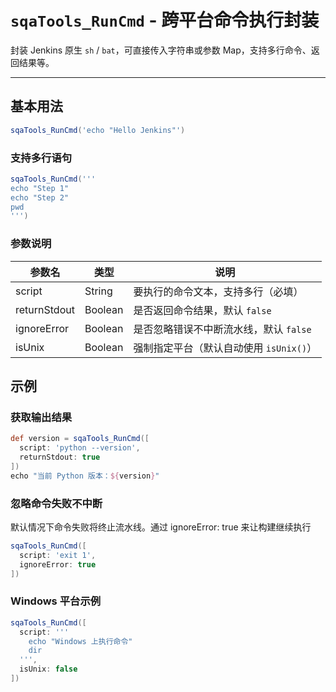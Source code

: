 # `sqaTools_RunCmd` - 跨平台命令执行封装

封装 Jenkins 原生 `sh` / `bat`，可直接传入字符串或参数 Map，支持多行命令、返回结果等。

---

## 基本用法

```groovy
sqaTools_RunCmd('echo "Hello Jenkins"')
```
### 支持多行语句
```groovy
sqaTools_RunCmd('''
echo "Step 1"
echo "Step 2"
pwd
''')
```

### 参数说明
| 参数名          | 类型      | 说明                        |
| ------------ | ------- | ------------------------- |
| script       | String  | 要执行的命令文本，支持多行（必填）         |
| returnStdout | Boolean | 是否返回命令结果，默认 `false`       |
| ignoreError  | Boolean | 是否忽略错误不中断流水线，默认 `false`   |
| isUnix       | Boolean | 强制指定平台（默认自动使用 `isUnix()`） |

##  示例
### 获取输出结果
```groovy
def version = sqaTools_RunCmd([
  script: 'python --version',
  returnStdout: true
])
echo "当前 Python 版本：${version}"
```
###  忽略命令失败不中断
默认情况下命令失败将终止流水线。通过 ignoreError: true 来让构建继续执行
```groovy
sqaTools_RunCmd([
  script: 'exit 1',
  ignoreError: true
])
```
###  Windows 平台示例
```groovy
sqaTools_RunCmd([
  script: '''
    echo "Windows 上执行命令"
    dir
  ''',
  isUnix: false
])
```